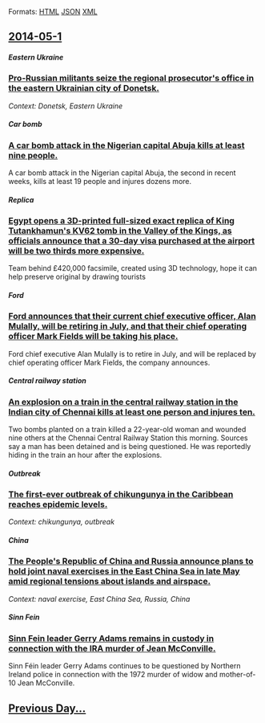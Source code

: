 
Formats: [HTML](2014/05/1/index.html)  [JSON](2014/05/1/index.json)  [XML](2014/05/1/index.xml)  

## [2014-05-1](/news/2014/05/1/index.md)

##### Eastern Ukraine
### [Pro-Russian militants seize the regional prosecutor's office in the eastern Ukrainian city of Donetsk. ](/news/2014/05/1/pro-russian-militants-seize-the-regional-prosecutor-s-office-in-the-eastern-ukrainian-city-of-donetsk.md)
_Context: Donetsk, Eastern Ukraine_

##### Car bomb
### [A car bomb attack in the Nigerian capital Abuja kills at least nine people. ](/news/2014/05/1/a-car-bomb-attack-in-the-nigerian-capital-abuja-kills-at-least-nine-people.md)
A car bomb attack in the Nigerian capital Abuja, the second in recent weeks, kills at least 19 people and injures dozens more.

##### Replica
### [Egypt opens a 3D-printed full-sized exact replica of King Tutankhamun's KV62 tomb in the Valley of the Kings, as officials announce that a 30-day visa purchased at the airport will be two thirds more expensive. ](/news/2014/05/1/egypt-opens-a-3d-printed-full-sized-exact-replica-of-king-tutankhamun-s-kv62-tomb-in-the-valley-of-the-kings-as-officials-announce-that-a-3.md)
Team behind £420,000 facsimile, created using 3D technology, hope it can help preserve original by drawing tourists

##### Ford
### [Ford announces that their current chief executive officer, Alan Mulally, will be retiring in July, and that their chief operating officer Mark Fields will be taking his place. ](/news/2014/05/1/ford-announces-that-their-current-chief-executive-officer-alan-mulally-will-be-retiring-in-july-and-that-their-chief-operating-officer-ma.md)
Ford chief executive Alan Mulally is to retire in July, and will be replaced by chief operating officer Mark Fields, the company announces.

##### Central railway station
### [An explosion on a train in the central railway station in the Indian city of Chennai kills at least one person and injures ten. ](/news/2014/05/1/an-explosion-on-a-train-in-the-central-railway-station-in-the-indian-city-of-chennai-kills-at-least-one-person-and-injures-ten.md)
Two bombs planted on a train killed a 22-year-old woman and wounded nine others at the Chennai Central Railway Station this morning. Sources say a man has been detained and is being questioned. He was reportedly hiding in the train an hour after the explosions.

##### Outbreak
### [The first-ever outbreak of chikungunya in the Caribbean reaches epidemic levels. ](/news/2014/05/1/the-first-ever-outbreak-of-chikungunya-in-the-caribbean-reaches-epidemic-levels.md)
_Context: chikungunya, outbreak_

##### China
### [The People's Republic of China and Russia announce plans to hold joint naval exercises in the East China Sea in late May amid regional tensions about islands and airspace. ](/news/2014/05/1/the-people-s-republic-of-china-and-russia-announce-plans-to-hold-joint-naval-exercises-in-the-east-china-sea-in-late-may-amid-regional-tensi.md)
_Context: naval exercise, East China Sea, Russia, China_

##### Sinn Fein
### [Sinn Fein leader Gerry Adams remains in custody in connection with the IRA murder of Jean McConville. ](/news/2014/05/1/sinn-fa-c-in-leader-gerry-adams-remains-in-custody-in-connection-with-the-ira-murder-of-jean-mcconville.md)
Sinn Féin leader Gerry Adams continues to be questioned by Northern Ireland police in connection with the 1972 murder of widow and mother-of-10 Jean McConville.

## [Previous Day...](/news/2014/04/30/index.md)

